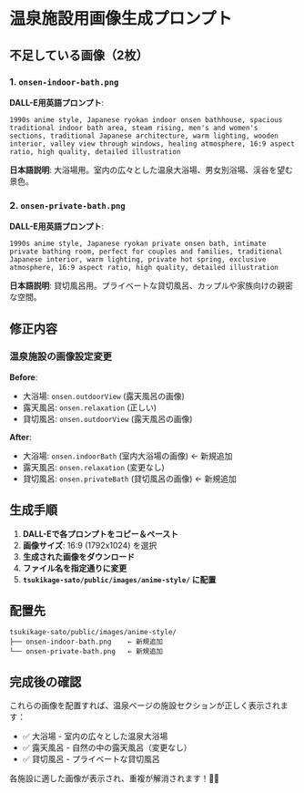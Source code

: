 # 温泉施設用画像生成プロンプト

## 不足している画像（2枚）

### 1. `onsen-indoor-bath.png`
**DALL-E用英語プロンプト**:
```
1990s anime style, Japanese ryokan indoor onsen bathhouse, spacious traditional indoor bath area, steam rising, men's and women's sections, traditional Japanese architecture, warm lighting, wooden interior, valley view through windows, healing atmosphere, 16:9 aspect ratio, high quality, detailed illustration
```

**日本語説明**: 大浴場用。室内の広々とした温泉大浴場、男女別浴場、渓谷を望む景色。

### 2. `onsen-private-bath.png`
**DALL-E用英語プロンプト**:
```
1990s anime style, Japanese ryokan private onsen bath, intimate private bathing room, perfect for couples and families, traditional Japanese interior, warm lighting, private hot spring, exclusive atmosphere, 16:9 aspect ratio, high quality, detailed illustration
```

**日本語説明**: 貸切風呂用。プライベートな貸切風呂、カップルや家族向けの親密な空間。

## 修正内容

### 温泉施設の画像設定変更

**Before**:
- 大浴場: `onsen.outdoorView` (露天風呂の画像)
- 露天風呂: `onsen.relaxation` (正しい)
- 貸切風呂: `onsen.outdoorView` (露天風呂の画像)

**After**:
- 大浴場: `onsen.indoorBath` (室内大浴場の画像) ← 新規追加
- 露天風呂: `onsen.relaxation` (変更なし)
- 貸切風呂: `onsen.privateBath` (貸切風呂の画像) ← 新規追加

## 生成手順

1. **DALL-Eで各プロンプトをコピー＆ペースト**
2. **画像サイズ**: 16:9 (1792x1024) を選択
3. **生成された画像をダウンロード**
4. **ファイル名を指定通りに変更**
5. **`tsukikage-sato/public/images/anime-style/` に配置**

## 配置先

```
tsukikage-sato/public/images/anime-style/
├── onsen-indoor-bath.png    ← 新規追加
└── onsen-private-bath.png   ← 新規追加
```

## 完成後の確認

これらの画像を配置すれば、温泉ページの施設セクションが正しく表示されます：

- ✅ 大浴場 - 室内の広々とした温泉大浴場
- ✅ 露天風呂 - 自然の中の露天風呂（変更なし）
- ✅ 貸切風呂 - プライベートな貸切風呂

各施設に適した画像が表示され、重複が解消されます！🎨✨ 
